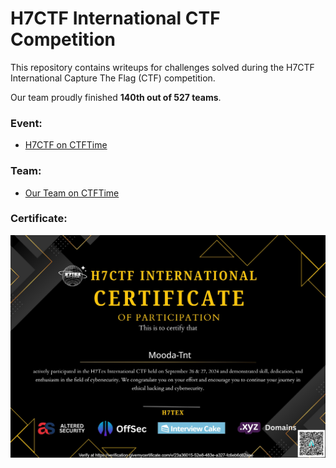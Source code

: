 # H7CTF International CTF Competition

This repository contains writeups for challenges solved during the H7CTF International Capture The Flag (CTF) competition.

Our team proudly finished **140th out of 527 teams**.

### Event:
- [H7CTF on CTFTime](https://ctftime.org/event/2491)

### Team:
- [Our Team on CTFTime](https://ctftime.org/team/355691)

### Certificate:

![Alt text](./Assets/Images/Certificate.png)

